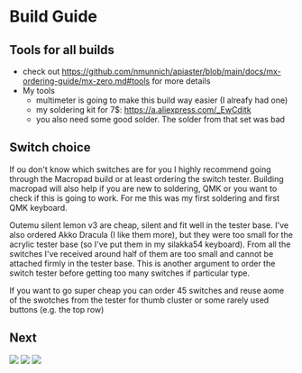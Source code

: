 
# Build Guide

## Tools for all builds
- check out https://github.com/nmunnich/apiaster/blob/main/docs/mx-ordering-guide/mx-zero.md#tools for more details
- My tools
  - multimeter is going to make this build way easier (I alreafy had one)
  - my soldering kit for 7$: https://a.aliexpress.com/_EwCditk
  - you also need some good solder. The solder from that set was bad

## Switch choice
If ou don't know which switches are for you I highly recommend going through the Macropad build or at least ordering the switch tester. Building macropad will also help if you are new to soldering, QMK or you want to check if this is going to work. For me this was my first soldering and first QMK keyboard.

Outemu silent lemon v3 are cheap, silent and fit well in the tester base. I've also ordered Akko Dracula (I like them more), but they were too small for the acrylic tester base (so I've put them in my silakka54 keyboard). From all the switches I've received around half of them are too small and cannot be attached firmly in the tester base. This is another argument to order the switch tester before getting too many switches if particular type.

If you want to go super cheap you can order 45 switches and reuse aome of the swotches from the tester for thumb cluster or some rarely used buttons (e.g. the top row)

## Next 
[<image src="img/piece.jpg">](macropad/README.md)
[<image src="img/letsrock.jpg">](ortholinear/README.md)
[<image src="img/comegetsome.jpg">](dactyl/README.md)

